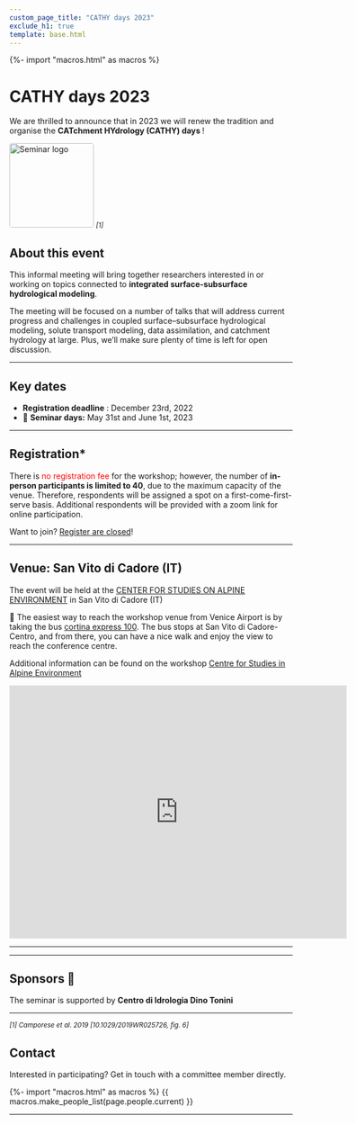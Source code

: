 ```yaml
---
custom_page_title: "CATHY days 2023"
exclude_h1: true
template: base.html
---
```

{%- import "macros.html" as macros %}


<div class="row mb-3 align-items-center">
<div class="col-md-9 col-sm-8 col-8">

<!--
# {{ page.custom_page_title }}
-->

# CATHY days 2023



<p class="lead">
We are thrilled to announce that in 2023 we will renew the tradition and organise the <b>CATchment HYdrology (CATHY) days </b>!

</p>

</div>
<div class="col-md-3 col-sm-4 col-4">
  <img alt="Seminar logo" src="{{ config.logo }}">
  <small> <i> [1] </i> </small>
</div>
</div>



## About this event

<div class="callout callout-success">

This informal meeting will bring together researchers interested in or working on topics connected to **integrated surface-subsurface hydrological modeling**. 

The meeting will be focused on a number of talks that will address current progress and challenges in coupled surface–subsurface hydrological modeling, solute transport modeling, data assimilation, and catchment hydrology at large. Plus, we’ll make sure plenty of time is left for open discussion.


</div>

<hr>

## Key dates


* **Registration deadline** : December 23rd, 2022
* 📅 **Seminar days:** May 31st and June 1st, 2023

<hr>

## Registration*

<div class="callout callout-success">

There is <span style="color:red;">no registration fee</span> for the workshop; however, the number of **in-person participants is limited to 40**, due to the maximum capacity of the venue. Therefore, respondents will be assigned a spot on a first-come-first-serve basis. Additional respondents will be provided with a zoom link for online participation.

</div>

Want to join? [Register are closed](https://docs.google.com/forms/d/e/1FAIpQLScyDlY_pI9nebjsEMidjBKBpsnzTPT81SnPWstx3w0kQHSFDg/viewform?embedded=true)!

<!--
<iframe src="https://docs.google.com/forms/d/e/1FAIpQLScyDlY_pI9nebjsEMidjBKBpsnzTPT81SnPWstx3w0kQHSFDg/viewform?embedded=true" width="640" height="300" frameborder="0" marginheight="0" marginwidth="0">Caricamento…</iframe>
-->


<hr>

## Venue: San Vito di Cadore (IT)

<div class="callout callout-success">

The event will be held at the [CENTER FOR STUDIES ON ALPINE ENVIRONMENT](https://intra.tesaf.unipd.it/sanvito/english.asp) in San Vito di Cadore (IT)
</div>


🚌 The easiest way to reach the workshop venue from Venice Airport is by taking the bus [cortina express 100](https://www.cortinaexpress.it/it/san-vito-di-cadore/). The bus stops at San Vito di Cadore-Centro, and from there, you can have a nice walk and enjoy the view to reach the conference centre. 

Additional information can be found on the workshop [Centre for Studies in Alpine Environment](https://intra.tesaf.unipd.it/sanvito/doc/LPT.pdf)


<iframe src="https://www.google.com/maps/embed?pb=!1m14!1m8!1m3!1d10995.382777225355!2d12.2138519!3d46.4517544!3m2!1i1024!2i768!4f13.1!3m3!1m2!1s0x0%3A0xf6f600dc10482619!2sCentro%20Studi%20per%20l&#39;Ambiente%20Alpino%20-%20Universit%C3%A0%20Degli%20Studi%20Di%20Padova!5e0!3m2!1sfr!2ses!4v1668416547342!5m2!1sfr!2ses" width="600" height="450" style="border:0;" allowfullscreen="" loading="lazy" referrerpolicy="no-referrer-when-downgrade"></iframe>




<hr>





<hr size="3" noshade> 

## Sponsors 🙌

<style>
img {
  border-radius: 4px;
  width: 150px;
}

#envitam {
  width: 450px;
}
</style>


<div class="callout">
The seminar is supported by <b>Centro di Idrologia Dino Tonini</b> </li>
</ul>    
</p>
</div>

<hr>

<small> <i> [1] Camporese et al. 2019 [10.1029/2019WR025726, fig. 6] </i> </small>


## Contact

<p class="lead">
Interested in participating? Get in touch with a committee member directly.
</p>


{%- import "macros.html" as macros %}
{{ macros.make_people_list(page.people.current) }}

<hr class="mb-5">





